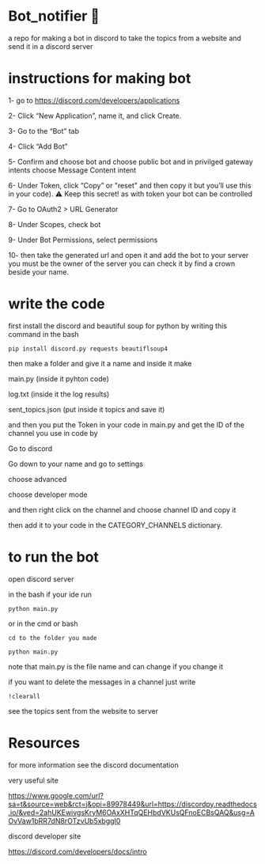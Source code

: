 # Bot_notifier 📢
a repo for making a bot in discord to take the topics from a website and send it in a discord server 
# instructions for making bot
1- go to https://discord.com/developers/applications

2- Click “New Application”, name it, and click Create.

3- Go to the “Bot” tab

4- Click “Add Bot” 

5- Confirm and choose bot and choose public bot and in privilged gateway intents choose Message Content intent

6- Under Token, click “Copy” or "reset" and then copy it but you’ll use this in your code). ⚠️ Keep this secret! as with token your bot can be controlled 

7- Go to OAuth2 > URL Generator

8- Under Scopes, check bot

9- Under Bot Permissions, select permissions

10- then take the generated url and open it and add the bot to your server you must be the owner of the server you can check it by find a crown beside your name.

# write the code 
first install the discord and beautiful soup for python 
by writing this command in the bash

`pip install discord.py requests beautiflsoup4`

then make a folder and give it a name 
and inside it make 

main.py (inside it pyhton code)

log.txt (inside it the log results)

sent_topics.json (put inside it topics and save it)

and then you put the Token in your code in main.py 
and get the ID of the channel you use in code by

Go to discord 

Go down to your name and go to settings

choose advanced 

choose developer mode 

and then right click on the channel and choose channel ID and copy it 

then add it to your code in the CATEGORY_CHANNELS dictionary.


# to run the bot 
open discord server

in the bash if your ide run 

`python main.py`

or in the cmd or bash 

`cd to the folder you made`

`python main.py`

note that main.py is the file name and can change if you change it 

if you want to delete the messages in a channel just write 

`!clearall`

 see the topics sent from the website to server 

# Resources 
for more information see the discord documentation 

very useful site 

https://www.google.com/url?sa=t&source=web&rct=j&opi=89978449&url=https://discordpy.readthedocs.io/&ved=2ahUKEwivgsKryM6OAxXHTqQEHbdVKUsQFnoECBsQAQ&usg=AOvVaw1bRR7dN8rOTzvUb5xbggI0

discord developer site

https://discord.com/developers/docs/intro








